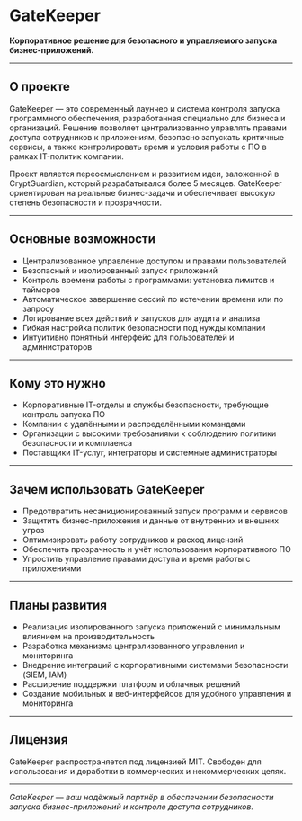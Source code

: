 # GateKeeper

**Корпоративное решение для безопасного и управляемого запуска бизнес-приложений.**

---

## О проекте

GateKeeper — это современный лаунчер и система контроля запуска программного обеспечения, разработанная специально для бизнеса и организаций. Решение позволяет централизованно управлять правами доступа сотрудников к приложениям, безопасно запускать критичные сервисы, а также контролировать время и условия работы с ПО в рамках IT-политик компании.

Проект является переосмыслением и развитием идеи, заложенной в CryptGuardian, который разрабатывался более 5 месяцев. GateKeeper ориентирован на реальные бизнес-задачи и обеспечивает высокую степень безопасности и прозрачности.

---

## Основные возможности

- Централизованное управление доступом и правами пользователей  
- Безопасный и изолированный запуск приложений  
- Контроль времени работы с программами: установка лимитов и таймеров  
- Автоматическое завершение сессий по истечении времени или по запросу  
- Логирование всех действий и запусков для аудита и анализа  
- Гибкая настройка политик безопасности под нужды компании  
- Интуитивно понятный интерфейс для пользователей и администраторов  

---

## Кому это нужно

- Корпоративные IT-отделы и службы безопасности, требующие контроль запуска ПО  
- Компании с удалёнными и распределёнными командами  
- Организации с высокими требованиями к соблюдению политики безопасности и комплаенса  
- Поставщики IT-услуг, интеграторы и системные администраторы  

---

## Зачем использовать GateKeeper

- Предотвратить несанкционированный запуск программ и сервисов  
- Защитить бизнес-приложения и данные от внутренних и внешних угроз  
- Оптимизировать работу сотрудников и расход лицензий  
- Обеспечить прозрачность и учёт использования корпоративного ПО  
- Упростить управление правами доступа и время работы с приложениями  

---

## Планы развития

- Реализация изолированного запуска приложений с минимальным влиянием на производительность  
- Разработка механизма централизованного управления и мониторинга  
- Внедрение интеграций с корпоративными системами безопасности (SIEM, IAM)  
- Расширение поддержки платформ и облачных решений  
- Создание мобильных и веб-интерфейсов для удобного управления и мониторинга  

---

## Лицензия

GateKeeper распространяется под лицензией MIT. Свободен для использования и доработки в коммерческих и некоммерческих целях.

---

*GateKeeper — ваш надёжный партнёр в обеспечении безопасности запуска бизнес-приложений и контроле доступа сотрудников.*
